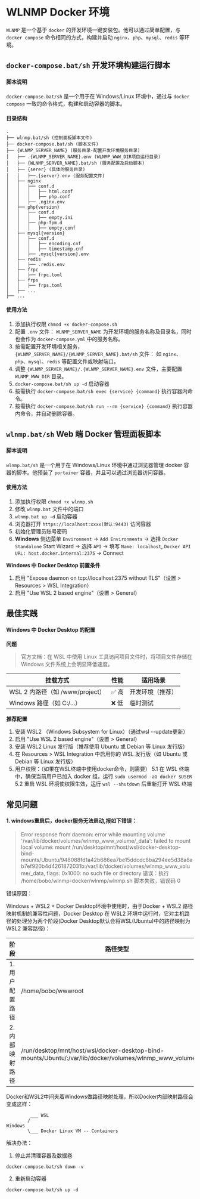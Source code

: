 # WLNMP Docker 环境

`WLNMP` 是一个基于 `docker` 的开发环境一键安装包。他可以通过简单配置，与 `docker compose` 命令相同的方式，构建并启动 `nginx`、`php`、`mysql`、`redis` 等环境。

## **`docker-compose.bat/sh` 开发环境构建运行脚本**

#### 脚本说明

`docker-compose.bat/sh` 是一个用于在 Windows/Linux 环境中，通过与 `docker compose` 一致的命令格式，构建和启动容器的脚本。

#### 目录结构
```
.
├── wlnmp.bat/sh (控制面板脚本文件)
├── docker-compose.bat/sh (脚本文件)
├── {WLNMP_SERVER_NAME} (服务目录-配置开发环境服务目录)
│   ├── .{WLNMP_SERVER_NAME}.env (WLNMP_WWW_DIR项目运行目录)
│   ├── {WLNMP_SERVER_NAME}.bat/sh (服务配置及启动脚本)
│   ├── {serer} (具体的服务目录)
│   │   ├──.{server}.env (服务配置文件)
│   ├── nginx
│   │   ├── conf.d
│   │   │   ├── html.conf
│   │   │   ├── php.conf
│   │   ├── .nginx.env
│   ├── php{version}
│   │   ├── conf.d
│   │   │   ├── empty.ini
│   │   ├── php-fpm.d
│   │   │   ├── empty.conf
│   ├── mysql{version}
│   │   ├── conf.d
│   │   │   ├── encoding.cnf
│   │   │   ├── timestamp.cnf
│   │   ├── .mysql{version}.env
│   ├── redis
│   │   ├── .redis.env
│   ├── frpc
│   │   ├── frpc.toml
│   ├── frps
│   │   ├── frps.toml
│   ├── ...
├── ...
```

#### 使用方法

1. 添加执行权限 `chmod +x docker-compose.sh`
2. 配置 `.env` 文件：
    `WLNMP_SERVER_NAME` 为开发环境的服务名称及目录名，同时也会作为 `docker-compose.yml` 中的服务名称。
3. 按需配置开发环境相关服务，`{WLNMP_SERVER_NAME}/{WLNMP_SERVER_NAME}.bat/sh` 文件：
    如 `nginx`、`php`、`mysql`、`redis` 等配置文件或映射端口。
4. 调整 `{WLNMP_SERVER_NAME}/.{WLNMP_SERVER_NAME}.env` 文件，主要配置 `WLNMP_WWW_DIR` 目录。
5. `docker-compose.bat/sh up -d` 启动容器
6. 按需执行 `docker-compose.bat/sh exec {service} {command}` 执行容器内命令。
7. 按需执行 `docker-compose.bat/sh run --rm {service} {command}` 执行容器内命令，并自动删除容器。

## **`wlnmp.bat/sh` Web 端 Docker 管理面板脚本**

#### 脚本说明

`wlnmp.bat/sh` 是一个用于在 Windows/Linux 环境中通过浏览器管理 docker 容器的脚本。他预装了 `portainer` 容器，并且可以通过浏览器访问容器。

#### 使用方法

1. 添加执行权限 `chmod +x wlnmp.sh`
2. 修改 `wlnmp.bat` 文件中的端口
3. `wlnmp.bat up -d` 启动容器
4. 浏览器打开 `https://localhost:xxxx(默认:9443)` 访问容器
5. 初始化管理员账号密码
6. **Windows** 侧边菜单 `Environment` -> `Add Environments` -> 选择 `Docker Standalone` Start Wizard -> 选择 `API` -> 填写 `Name: localhost`, `Docker API URL: host.docker.internal:2375` -> Connect

**Windows 中 Docker Desktop 前置条件**

1. 启用 "Expose daemon on tcp://localhost:2375 without TLS"（设置 > Resources > WSL Integration）
2. 启用 "Use WSL 2 based engine"（设置 > General）

## **最佳实践**

#### Windows 中 Docker Desktop 的配置

**问题**

> 官方文档：在 WSL 中使用 Linux 工具访问项目文件时，将项目文件存储在 Windows 文件系统上会明显降低速度。

| 挂载方式	| 性能	| 适用场景 |
|---|---|---|
|WSL 2 内路径（如 /www/project）|	✅ 高	|开发环境（推荐）|
|Windows 路径（如 C:/...）|	❌ 低	|临时测试|

**推荐配置**

1. 安装 WSL2 （Windows Subsystem for Linux）（通过wsl --update更新）
2. 启用 "Use WSL 2 based engine"（设置 > General）
3. 安装 WSL2 Linux 发行版（推荐使用 Ubuntu 或 Debian 等 Linux 发行版）
4. 在 Resources > WSL Integration 中启用你的 WSL 发行版（如 Ubuntu 或 Debian 等 Linux 发行版）
5. 用户权限：（如果在WSL终端中使用docker命令，则需要）
5.1 在 WSL 终端中，确保当前用户已加入 docker 组，运行 `sudo usermod -aG docker $USER`
5.2 重启 WSL 环境使权限生效，运行 `wsl --shutdown` 后重新打开 WSL 终端

## **常见问题**

#### 1. windows重启后，docker服务无法启动,报如下错误：

> Error response from daemon: error while mounting volume '/var/lib/docker/volumes/wlnmp_www_volume/_data': failed to mount local volume: mount /run/desktop/mnt/host/wsl/docker-desktop-bind-mounts/Ubuntu/948088fd1a42b686ea7be15ddcdc8ba294ee5d38a8ab7ef920b4d4261872031b:/var/lib/docker/volumes/wlnmp_www_volume/_data, flags: 0x1000: no such file or directory
>错误：执行 /home/bobo/wlnmp-docker/wlnmp/wlnmp.sh 脚本失败，错误码 0

错误原因：

Windows + WSL2 + Docker Desktop环境中使用时，由于Docker + WSL2 路径映射机制的兼容性问题，Docker Desktop 在 WSL2 环境中运行时，它对主机路径的处理分为两个阶段(Docker Desktop默认会将WSL(Ubuntu)中的路径映射为WSL2 兼容路径)：

|阶段|路径类型|说明|
|---|---|---|
|1. 用户配置路径|/home/bobo/wwwroot|这是你在 compose 文件或环境变量里写的路径|
|2. 内部映射路径|/run/desktop/mnt/host/wsl/docker-desktop-bind-mounts/Ubuntu/<hash>:/var/lib/docker/volumes/wlnmp_www_volume/_data|Docker 自动生成的绑定路径，用于访问 WSL2 文件系统|

Docker和WSL2中间夹着Windows做路径映射处理，所以Docker内部映射路径会变成这样：

```
         ___ WSL
        /
Windows
        \___ Docker Linux VM -- Containers
```

解决办法：

1. 停止并清理容器及数据卷
```
docker-compose.bat/sh down -v
```
2. 重新启动容器
```
docker-compose.bat/sh up -d
```
